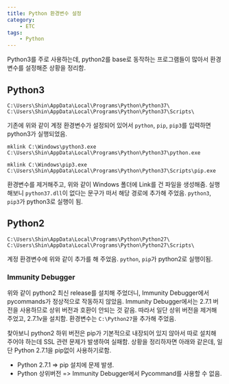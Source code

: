 ```yaml
---
title: Python 환경변수 설정
category:
    - ETC
tags:
    - Python
---
```


Python3를 주로 사용하는데, python2를 base로 동작하는 프로그램들이 많아서 환경변수를 설정해준 상황을 정리함.

## Python3
```
C:\Users\Shin\AppData\Local\Programs\Python\Python37\
C:\Users\Shin\AppData\Local\Programs\Python\Python37\Scripts\
```
기존에 위와 같이 계정 환경변수가 설정되어 있어서 `python`, `pip`, `pip3`를 입력하면 python3가 실행되었음.

```
mklink C:\Windows\python3.exe  C:\Users\Shin\AppData\Local\Programs\Python\Python37\python.exe

mklink C:\Windows\pip3.exe  C:\Users\Shin\AppData\Local\Programs\Python\Python37\Scripts\pip.exe
```

환경변수를 제거해주고, 위와 같이 Windows 폴더에 Link를 건 파일을 생성해줌. 실행해보니 `python37.dll`이 없다는 문구가 떠서 해당 경로에 추가해 주었음. `python3`, `pip3`가 python3로 실행이 됨.

## Python2
```
C:\Users\Shin\AppData\Local\Programs\Python\Python27\
C:\Users\Shin\AppData\Local\Programs\Python\Python27\Scripts\
```
계정 환경변수에 위와 같이 추가를 해 주었음. `python`, `pip`가 python2로 실행이됨.

### Immunity Debugger
위와 같이 python2 최신 release를 설치해 주었더니, Immunity Debugger에서 pycommands가 정상적으로 작동하지 않았음. Immunity Debugger에서는 2.7.1 버전을 사용하므로 상위 버전과 호환이 안되는 것 같음. 따라서 일단 상위 버전을 제거해 주었고, 2.7.1v을 설치함. 환경변수는 `C:\Python27`을 추가해 주었음.

찾아보니 python2 하위 버전은 pip가 기본적으로 내장되어 있지 않아서 따로 설치해 주어야 하는데 SSL 관련 문제가 발생하여 실패함. 상황을 정리하자면 아래와 같은데, 일단 Python 2.7.1을 pip없이 사용하기로함.

- Python 2.7.1 => pip 설치에 문제 발생.
- Python 상위버전 => Immunity Debugger에서 Pycommand를 사용할 수 없음.

